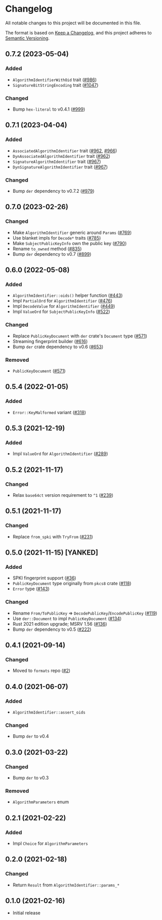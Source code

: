 # Changelog
All notable changes to this project will be documented in this file.

The format is based on [Keep a Changelog](https://keepachangelog.com/en/1.0.0/),
and this project adheres to [Semantic Versioning](https://semver.org/spec/v2.0.0.html).

## 0.7.2 (2023-05-04)

### Added
- `AlgorithmIdentifierWithOid` trait ([#986])
- `SignatureBitStringEncoding` trait ([#1047])

### Changed
-  Bump `hex-literal` to v0.4.1 ([#999])

[#986]: https://github.com/RustCrypto/formats/pull/986
[#999]: https://github.com/RustCrypto/formats/pull/999
[#1047]: https://github.com/RustCrypto/formats/pull/1047


## 0.7.1 (2023-04-04)
### Added
- `AssociatedAlgorithmIdentifier` trait ([#962], [#966])
- `DynAssociatedAlgorithmIdentifier` trait ([#962])
- `SignatureAlgorithmIdentifier` trait ([#967])
- `DynSignatureAlgorithmIdentifier` trait ([#967])

### Changed
- Bump `der` dependency to v0.7.2 ([#979])

[#962]: https://github.com/RustCrypto/formats/pull/962
[#966]: https://github.com/RustCrypto/formats/pull/966
[#967]: https://github.com/RustCrypto/formats/pull/967
[#979]: https://github.com/RustCrypto/formats/pull/979

## 0.7.0 (2023-02-26)
### Changed
- Make `AlgorithmIdentifier` generic around `Params` ([#769])
- Use blanket impls for `Decode*` traits ([#785])
- Make `SubjectPublicKeyInfo` own the public key ([#790])
- Rename `to_owned` method ([#835])
- Bump `der` dependency to v0.7 ([#899])

[#769]: https://github.com/RustCrypto/formats/pull/769
[#785]: https://github.com/RustCrypto/formats/pull/785
[#790]: https://github.com/RustCrypto/formats/pull/790
[#835]: https://github.com/RustCrypto/formats/pull/835
[#899]: https://github.com/RustCrypto/formats/pull/899

## 0.6.0 (2022-05-08)
### Added
- `AlgorithmIdentifier::oids()` helper function ([#443])
- Impl `PartialOrd` for `AlgorithmIdentifier` ([#476])
- Impl `DecodeValue` for `AlgorithmIdentifier` ([#449])
- Impl `ValueOrd` for `SubjectPublicKeyInfo` ([#522])

### Changed
- Replace `PublicKeyDocument` with `der` crate's `Document` type ([#571])
- Streaming fingerprint builder ([#616])
- Bump `der` crate dependency to v0.6 ([#653])

### Removed
- `PublicKeyDocument` ([#571])

[#443]: https://github.com/RustCrypto/formats/pull/443
[#449]: https://github.com/RustCrypto/formats/pull/449
[#476]: https://github.com/RustCrypto/formats/pull/476
[#522]: https://github.com/RustCrypto/formats/pull/522
[#571]: https://github.com/RustCrypto/formats/pull/571
[#616]: https://github.com/RustCrypto/formats/pull/616
[#653]: https://github.com/RustCrypto/formats/pull/653

## 0.5.4 (2022-01-05)
### Added
- `Error::KeyMalformed` variant ([#318])

[#318]: https://github.com/RustCrypto/formats/pull/318

## 0.5.3 (2021-12-19)
### Added
- Impl `ValueOrd` for `AlgorithmIdentifier` ([#289])

[#289]: https://github.com/RustCrypto/formats/pull/289

## 0.5.2 (2021-11-17)
### Changed
- Relax `base64ct` version requirement to `^1` ([#239])

[#239]: https://github.com/RustCrypto/formats/pull/239

## 0.5.1 (2021-11-17)
### Changed
- Replace `from_spki` with `TryFrom` ([#231])

[#231]: https://github.com/RustCrypto/formats/pull/231

## 0.5.0 (2021-11-15) [YANKED]
### Added
- SPKI fingerprint support ([#36])
- `PublicKeyDocument` type originally from `pkcs8` crate ([#118])
- `Error` type ([#143])

### Changed
- Rename `From/ToPublicKey` => `DecodePublicKey`/`EncodePublicKey` ([#119])
- Use `der::Document` to impl `PublicKeyDocument` ([#134])
- Rust 2021 edition upgrade; MSRV 1.56 ([#136])
- Bump `der` dependency to v0.5 ([#222])

[#36]: https://github.com/RustCrypto/formats/pull/36
[#118]: https://github.com/RustCrypto/formats/pull/118
[#119]: https://github.com/RustCrypto/formats/pull/119
[#134]: https://github.com/RustCrypto/formats/pull/134
[#136]: https://github.com/RustCrypto/formats/pull/136
[#143]: https://github.com/RustCrypto/formats/pull/143
[#222]: https://github.com/RustCrypto/formats/pull/222

## 0.4.1 (2021-09-14)
### Changed
- Moved to `formats` repo ([#2])

[#2]: https://github.com/RustCrypto/formats/pull/2

## 0.4.0 (2021-06-07)
### Added
- `AlgorithmIdentifier::assert_oids`

### Changed
- Bump `der` to v0.4

## 0.3.0 (2021-03-22)
### Changed
- Bump `der` to v0.3

### Removed
- `AlgorithmParameters` enum

## 0.2.1 (2021-02-22)
### Added
- Impl `Choice` for `AlgorithmParameters`

## 0.2.0 (2021-02-18)
### Changed
- Return `Result` from `AlgorithmIdentifier::params_*`

## 0.1.0 (2021-02-16)
- Initial release
